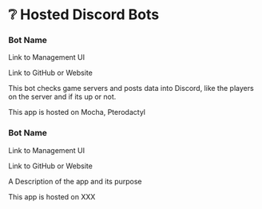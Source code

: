 # ❔ Hosted Discord Bots

### Bot Name

Link to Management UI

Link to GitHub or Website

This bot checks game servers and posts data into Discord, like the players on the server and if its up or not.

This app is hosted on Mocha, Pterodactyl

### Bot Name

Link to Management UI

Link to GitHub or Website

A Description of the app and its purpose

This app is hosted on XXX
